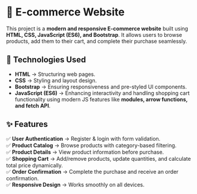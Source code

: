 # 🛒 E-commerce Website  

This project is a **modern and responsive E-commerce website** built using **HTML, CSS, JavaScript (ES6), and Bootstrap**. It allows users to browse products, add them to their cart, and complete their purchase seamlessly.  

## 🚀 Technologies Used  
- **HTML** → Structuring web pages.  
- **CSS** → Styling and layout design.  
- **Bootstrap** → Ensuring responsiveness and pre-styled UI components.  
- **JavaScript (ES6)** → Enhancing interactivity and handling shopping cart functionality using modern JS features like **modules, arrow functions, and fetch API**.  

## ✨ Features  
✅ **User Authentication** → Register & login with form validation.  
✅ **Product Catalog** → Browse products with category-based filtering.  
✅ **Product Details** → View product information before purchase.  
✅ **Shopping Cart** → Add/remove products, update quantities, and calculate total price dynamically.  
✅ **Order Confirmation** → Complete the purchase and receive an order confirmation.  
✅ **Responsive Design** → Works smoothly on all devices.  



